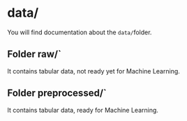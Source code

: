 # data/

You will find documentation about the `data/`folder.

## Folder raw/`

It contains tabular data, not ready yet for Machine Learning.

## Folder preprocessed/`

It contains tabular data, ready for Machine Learning.
